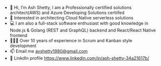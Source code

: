 - 👋 Hi, I’m Ash Shetty, I am a Professionally certified solutions architect(AWS) and Azure Developing Solutions certiifed
- 👀 Interested in architecting Cloud Native serverless solutions
- :computer: I am also a full-stack software enthusiast with good knowledge in Node.js & Golang (REST and GraphQL) backend and React/React Native frontend
- 🧑🏾‍💻 Over 10 years of experience in Scrum and Kanban style development
- 📫 Email me avshetty1980@gmail.com
- :house_with_garden: LinkdIn profile https://www.linkedin.com/in/ash-shetty-34a21617b/

<!---
avshetty1980/avshetty1980 is a ✨ special ✨ repository because its `README.md` (this file) appears on your GitHub profile.
You can click the Preview link to take a look at your changes.
--->
